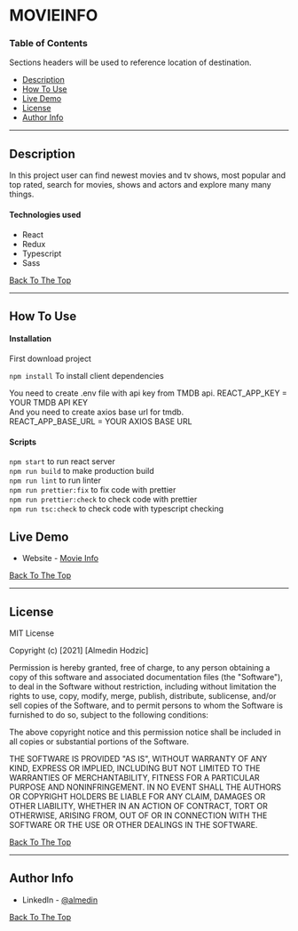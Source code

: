 # MOVIEINFO

### Table of Contents

Sections headers will be used to reference location of destination.

- [Description](#description)
- [How To Use](#how-to-use)
- [Live Demo](#live-demo)
- [License](#license)
- [Author Info](#author-info)

---

## Description

In this project user can find newest movies and tv shows, most popular and top rated, search for movies, shows and actors and explore many many things.

#### Technologies used

- React
- Redux
- Typescript
- Sass

[Back To The Top](#MOVIEINFO)

---

## How To Use

#### Installation

First download project <br/>

`npm install` To install client dependencies

You need to create .env file with api key from TMDB api.
REACT_APP_KEY = YOUR TMDB API KEY <br/>
And you need to create axios base url for tmdb. <br />
REACT_APP_BASE_URL = YOUR AXIOS BASE URL

#### Scripts

`npm start` to run react server <br/>
`npm run build` to make production build <br/>
`npm run lint` to run linter <br/>
`npm run prettier:fix` to fix code with prettier <br/>
`npm run prettier:check` to check code with prettier <br/>
`npm run tsc:check` to check code with typescript checking <br/>

## Live Demo

- Website - [Movie Info](https://movie-info-app-ah.netlify.app/)

[Back To The Top](#MOVIEINFO)

---

## License

MIT License

Copyright (c) [2021] [Almedin Hodzic]

Permission is hereby granted, free of charge, to any person obtaining a copy
of this software and associated documentation files (the "Software"), to deal
in the Software without restriction, including without limitation the rights
to use, copy, modify, merge, publish, distribute, sublicense, and/or sell
copies of the Software, and to permit persons to whom the Software is
furnished to do so, subject to the following conditions:

The above copyright notice and this permission notice shall be included in all
copies or substantial portions of the Software.

THE SOFTWARE IS PROVIDED "AS IS", WITHOUT WARRANTY OF ANY KIND, EXPRESS OR
IMPLIED, INCLUDING BUT NOT LIMITED TO THE WARRANTIES OF MERCHANTABILITY,
FITNESS FOR A PARTICULAR PURPOSE AND NONINFRINGEMENT. IN NO EVENT SHALL THE
AUTHORS OR COPYRIGHT HOLDERS BE LIABLE FOR ANY CLAIM, DAMAGES OR OTHER
LIABILITY, WHETHER IN AN ACTION OF CONTRACT, TORT OR OTHERWISE, ARISING FROM,
OUT OF OR IN CONNECTION WITH THE SOFTWARE OR THE USE OR OTHER DEALINGS IN THE
SOFTWARE.

[Back To The Top](#MOVIEINFO)

---

## Author Info

- LinkedIn - [@almedin](https://www.linkedin.com/in/almedin-hodzic-171a3b203/)

[Back To The Top](#MOVIEINFO)
